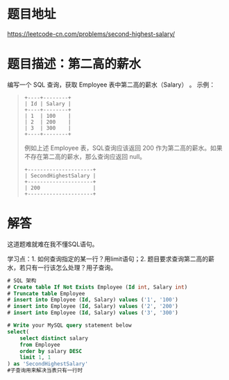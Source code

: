 # 题目地址
https://leetcode-cn.com/problems/second-highest-salary/

# 题目描述：第二高的薪水
编写一个 SQL 查询，获取 Employee 表中第二高的薪水（Salary） 。
示例：
>```
>+----+--------+
>| Id | Salary |
>+----+--------+
>| 1  | 100    |
>| 2  | 200    |
>| 3  | 300    |
>+----+--------+
>```
>例如上述 Employee 表，SQL查询应该返回 200 作为第二高的薪水。如果不存在第二高的薪水，那么查询应返回 null。
>```
>+---------------------+
>| SecondHighestSalary |
>+---------------------+
>| 200                 |
>+---------------------+
>```

# 解答

这道题难就难在我不懂SQL语句。

学习点：1. 如何查询指定的某一行？用limit语句；2. 题目要求查询第二高的薪水，若只有一行该怎么处理？用子查询。

```sql
# SQL 架构
# Create table If Not Exists Employee (Id int, Salary int)
# Truncate table Employee
# insert into Employee (Id, Salary) values ('1', '100')
# insert into Employee (Id, Salary) values ('2', '200')
# insert into Employee (Id, Salary) values ('3', '300')

# Write your MySQL query statement below
select(
    select distinct salary 
    from Employee
    order by salary DESC
    limit 1, 1
) as 'SecondHighestSalary'
#子查询用来解决当表只有一行时

```

